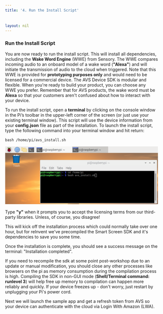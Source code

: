 ```yaml
---
title: '4. Run the Install Script'


layout: nil
---
```



### Run the Install Script

You are now ready to run the install script. This will install all dependencies, including the **Wake Word Engine** (WWE) from Sensory.  The WWE compares incoming audio to an onboard model of a wake word (**"Alexa"**) and will initiate the transmission of audio to the cloud when triggered.  Note that this WWE is provided for **prototyping purposes only** and would need to be licensed for a commercial device.  The AVS Device SDK is modular and flexible. When you're ready to build your product, you can choose any WWE you prefer. Remember that for AVS products, the wake word must be **Alexa** so that your customers aren't confused about how to interact with your device.

To run the install script, open a **terminal** by clicking on the console window in the Pi’s toolbar in the upper-left corner of the screen (or just use your existing terminal window). This script will use the device information from your **config.json** file as part of the installation. To launch the install script, type the following command into your terminal window and hit return:


```
bash /home/pi/avs_install.sh
```


![run_script](../assets/configTerm.png)


Type **"y"** when it prompts you to accept the licensing terms from our third-party libraries.  Unless, of course, you disagree!

This will kick off the installation process which could normally take over one hour, but for reInvent we've precompiled the Smart Screen SDK and it's dependencies to save you some time.

Once the installation is complete, you should see a success message on the terminal: "Installation completed". 

If you need to recompile the sdk at some point post-workshop due to an update or manual modification, you should close any other processes like browsers on the pi as memory consumption during the compilation process is high. Compiling the SDK in non-GUI mode (**Shell/Terminal command: runlevel 3**) will help free up memory to compilation can happen more reliably and quickly. If your device freezes up - don't worry, just restart by unplugging your Pi's power cord.


Next we will launch the sample app and get a refresh token from AVS so your device can authenticate with the cloud via Login With Amazon (LWA).  








